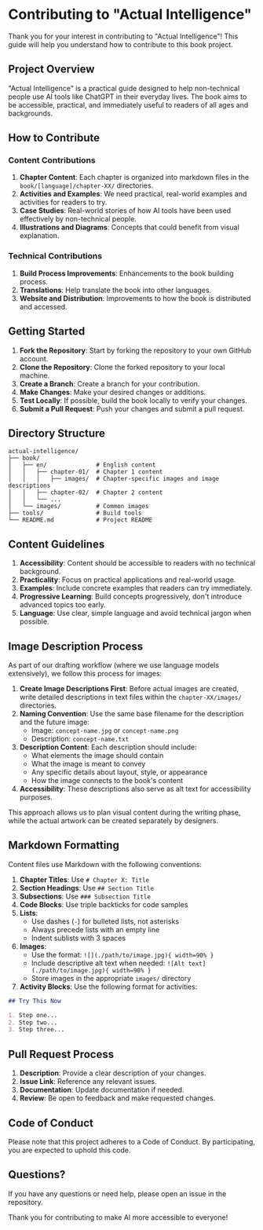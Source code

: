 # Contributing to "Actual Intelligence"

Thank you for your interest in contributing to "Actual Intelligence"! This guide will help you understand how to contribute to this book project.

## Project Overview

"Actual Intelligence" is a practical guide designed to help non-technical people use AI tools like ChatGPT in their everyday lives. The book aims to be accessible, practical, and immediately useful to readers of all ages and backgrounds.

## How to Contribute

### Content Contributions

1. **Chapter Content**: Each chapter is organized into markdown files in the `book/[language]/chapter-XX/` directories.
2. **Activities and Examples**: We need practical, real-world examples and activities for readers to try.
3. **Case Studies**: Real-world stories of how AI tools have been used effectively by non-technical people.
4. **Illustrations and Diagrams**: Concepts that could benefit from visual explanation.

### Technical Contributions

1. **Build Process Improvements**: Enhancements to the book building process.
2. **Translations**: Help translate the book into other languages.
3. **Website and Distribution**: Improvements to how the book is distributed and accessed.

## Getting Started

1. **Fork the Repository**: Start by forking the repository to your own GitHub account.
2. **Clone the Repository**: Clone the forked repository to your local machine.
3. **Create a Branch**: Create a branch for your contribution.
4. **Make Changes**: Make your desired changes or additions.
5. **Test Locally**: If possible, build the book locally to verify your changes.
6. **Submit a Pull Request**: Push your changes and submit a pull request.

## Directory Structure

```
actual-intelligence/
├── book/
│   ├── en/              # English content
│   │   ├── chapter-01/  # Chapter 1 content
│   │   │   ├── images/  # Chapter-specific images and image descriptions
│   │   ├── chapter-02/  # Chapter 2 content
│   │   └── ...
│   └── images/          # Common images
├── tools/               # Build tools
└── README.md            # Project README
```

## Content Guidelines

1. **Accessibility**: Content should be accessible to readers with no technical background.
2. **Practicality**: Focus on practical applications and real-world usage.
3. **Examples**: Include concrete examples that readers can try immediately.
4. **Progressive Learning**: Build concepts progressively, don't introduce advanced topics too early.
5. **Language**: Use clear, simple language and avoid technical jargon when possible.

## Image Description Process

As part of our drafting workflow (where we use language models extensively), we follow this process for images:

1. **Create Image Descriptions First**: Before actual images are created, write detailed descriptions in text files within the `chapter-XX/images/` directories.
2. **Naming Convention**: Use the same base filename for the description and the future image:
   - Image: `concept-name.jpg` or `concept-name.png`
   - Description: `concept-name.txt`
3. **Description Content**: Each description should include:
   - What elements the image should contain
   - What the image is meant to convey
   - Any specific details about layout, style, or appearance
   - How the image connects to the book's content
4. **Accessibility**: These descriptions also serve as alt text for accessibility purposes.

This approach allows us to plan visual content during the writing phase, while the actual artwork can be created separately by designers.

## Markdown Formatting

Content files use Markdown with the following conventions:

1. **Chapter Titles**: Use `# Chapter X: Title`
2. **Section Headings**: Use `## Section Title`
3. **Subsections**: Use `### Subsection Title`
4. **Code Blocks**: Use triple backticks for code samples
5. **Lists**: 
   - Use dashes (`-`) for bulleted lists, not asterisks
   - Always precede lists with an empty line
   - Indent sublists with 3 spaces
6. **Images**:
   - Use the format: `![](./path/to/image.jpg){ width=90% }`
   - Include descriptive alt text when needed: `![Alt text](./path/to/image.jpg){ width=90% }`
   - Store images in the appropriate `images/` directory
7. **Activity Blocks**: Use the following format for activities:

```markdown
## Try This Now

1. Step one...
2. Step two...
3. Step three...
```

## Pull Request Process

1. **Description**: Provide a clear description of your changes.
2. **Issue Link**: Reference any relevant issues.
3. **Documentation**: Update documentation if needed.
4. **Review**: Be open to feedback and make requested changes.

## Code of Conduct

Please note that this project adheres to a Code of Conduct. By participating, you are expected to uphold this code.

## Questions?

If you have any questions or need help, please open an issue in the repository.

Thank you for contributing to make AI more accessible to everyone!
